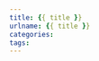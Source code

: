 ```yaml
---
title: {{ title }}
urlname: {{ title }}
categories:
tags:
---
```


<!-- substitute \$\$(\n(.|\n)*?)\$\$ {% math %}\begin{equation}$1\end{equation}{% endmath %} -->
<!-- substitute \$(.*?)\$ {% math %}$1{% endmath %} -->
